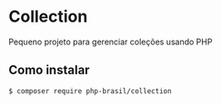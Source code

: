 # Collection

Pequeno projeto para gerenciar coleções usando PHP

## Como instalar

```bash
$ composer require php-brasil/collection
```
